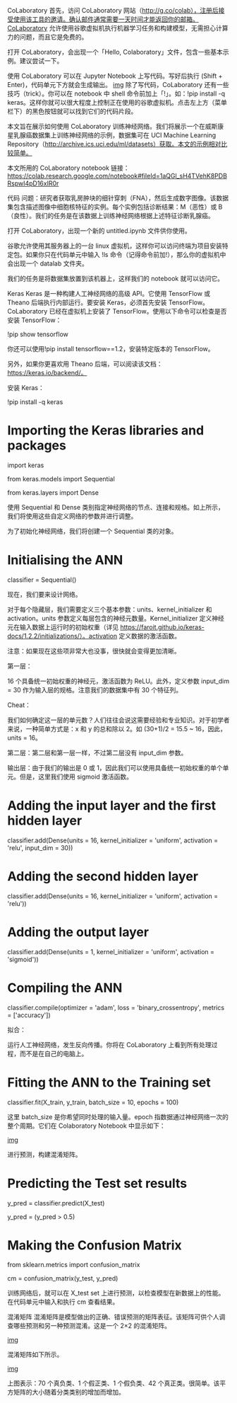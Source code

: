 CoLaboratory
首先，访问 CoLaboratory 网站（http://g.co/colab），注册后接受使用该工具的邀请。确认邮件通常需要一天时间才能返回你的邮箱。CoLaboratory 允许使用谷歌虚拟机执行机器学习任务和构建模型，无需担心计算力的问题，而且它是免费的。

打开 CoLaboratory，会出现一个「Hello, Colaboratory」文件，包含一些基本示例。建议尝试一下。

使用 CoLaboratory 可以在 Jupyter Notebook 上写代码。写好后执行 (Shift + Enter)，代码单元下方就会生成输出。
[img](https://image.jiqizhixin.com/uploads/wangeditor/3ccfa35d-df58-4cd1-97bd-9756df94e235/731851.png)
除了写代码，CoLaboratory 还有一些技巧（trick）。你可以在 notebook 中 shell 命令前加上「!」。如：!pip install -q keras。这样你就可以很大程度上控制正在使用的谷歌虚拟机。点击左上方（菜单栏下）的黑色按钮就可以找到它们的代码片段。

本文旨在展示如何使用 CoLaboratory 训练神经网络。我们将展示一个在威斯康星乳腺癌数据集上训练神经网络的示例，数据集可在 UCI Machine Learning Repository（http://archive.ics.uci.edu/ml/datasets）获取。本文的示例相对比较简单。

本文所用的 CoLaboratory notebook 链接：https://colab.research.google.com/notebook#fileId=1aQGl_sH4TVehK8PDBRspwI4pD16xIR0r


代码
问题：研究者获取乳房肿块的细针穿刺（FNA），然后生成数字图像。该数据集包含描述图像中细胞核特征的实例。每个实例包括诊断结果：M（恶性）或 B（良性）。我们的任务是在该数据上训练神经网络根据上述特征诊断乳腺癌。

打开 CoLaboratory，出现一个新的 untitled.ipynb 文件供你使用。

谷歌允许使用其服务器上的一台 linux 虚拟机，这样你可以访问终端为项目安装特定包。如果你只在代码单元中输入 !ls 命令（记得命令前加!），那么你的虚拟机中会出现一个 datalab 文件夹。



我们的任务是将数据集放置到该机器上，这样我们的 notebook 就可以访问它。

Keras
Keras 是一种构建人工神经网络的高级 API。它使用 TensorFlow 或 Theano 后端执行内部运行。要安装 Keras，必须首先安装 TensorFlow。CoLaboratory 已经在虚拟机上安装了 TensorFlow。使用以下命令可以检查是否安装 TensorFlow：

!pip show tensorflow

你还可以使用!pip install tensorflow==1.2，安装特定版本的 TensorFlow。

另外，如果你更喜欢用 Theano 后端，可以阅读该文档：https://keras.io/backend/。

安装 Keras：

!pip install -q keras

# Importing the Keras libraries and packages

import keras

from keras.models import Sequential

from keras.layers import Dense

使用 Sequential 和 Dense 类别指定神经网络的节点、连接和规格。如上所示，我们将使用这些自定义网络的参数并进行调整。

为了初始化神经网络，我们将创建一个 Sequential 类的对象。

# Initialising the ANN

classifier = Sequential()

现在，我们要来设计网络。

对于每个隐藏层，我们需要定义三个基本参数：units、kernel_initializer 和 activation。units 参数定义每层包含的神经元数量。Kernel_initializer 定义神经元在输入数据上运行时的初始权重（详见 https://faroit.github.io/keras-docs/1.2.2/initializations/）。activation 定义数据的激活函数。

注意：如果现在这些项非常大也没事，很快就会变得更加清晰。

第一层：

16 个具备统一初始权重的神经元，激活函数为 ReLU。此外，定义参数 input_dim = 30 作为输入层的规格。注意我们的数据集中有 30 个特征列。

Cheat：

我们如何确定这一层的单元数？人们往往会说这需要经验和专业知识。对于初学者来说，一种简单方式是：x 和 y 的总和除以 2。如 (30+1)/2 = 15.5 ~ 16，因此，units = 16。

第二层：第二层和第一层一样，不过第二层没有 input_dim 参数。

输出层：由于我们的输出是 0 或 1，因此我们可以使用具备统一初始权重的单个单元。但是，这里我们使用 sigmoid 激活函数。

# Adding the input layer and the first hidden layer

classifier.add(Dense(units = 16, kernel_initializer = 'uniform', activation = 'relu', input_dim = 30))



# Adding the second hidden layer

classifier.add(Dense(units = 16, kernel_initializer = 'uniform', activation = 'relu'))



# Adding the output layer

classifier.add(Dense(units = 1, kernel_initializer = 'uniform', activation = 'sigmoid'))



# Compiling the ANN

classifier.compile(optimizer = 'adam', loss = 'binary_crossentropy', metrics = ['accuracy'])

拟合：

运行人工神经网络，发生反向传播。你将在 CoLaboratory 上看到所有处理过程，而不是在自己的电脑上。

# Fitting the ANN to the Training set

classifier.fit(X_train, y_train, batch_size = 10, epochs = 100)

这里 batch_size 是你希望同时处理的输入量。epoch 指数据通过神经网络一次的整个周期。它们在 Colaboratory Notebook 中显示如下：

[img](https://image.jiqizhixin.com/uploads/wangeditor/3ccfa35d-df58-4cd1-97bd-9756df94e235/473055.png)

进行预测，构建混淆矩阵。

# Predicting the Test set results

y_pred = classifier.predict(X_test)

y_pred = (y_pred > 0.5)



# Making the Confusion Matrix

from sklearn.metrics import confusion_matrix

cm = confusion_matrix(y_test, y_pred) 

训练网络后，就可以在 X_test set 上进行预测，以检查模型在新数据上的性能。在代码单元中输入和执行 cm 查看结果。

混淆矩阵
混淆矩阵是模型做出的正确、错误预测的矩阵表征。该矩阵可供个人调查哪些预测和另一种预测混淆。这是一个 2×2 的混淆矩阵。

[img](https://image.jiqizhixin.com/uploads/wangeditor/3ccfa35d-df58-4cd1-97bd-9756df94e235/595146.png)


混淆矩阵如下所示。

[img](https://image.jiqizhixin.com/uploads/wangeditor/3ccfa35d-df58-4cd1-97bd-9756df94e235/687177.png)

上图表示：70 个真负类、1 个假正类、1 个假负类、42 个真正类。很简单。该平方矩阵的大小随着分类类别的增加而增加。
